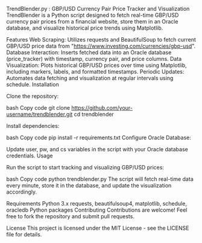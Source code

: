 TrendBlender.py : GBP/USD Currency Pair Price Tracker and Visualization
TrendBlender is a Python script designed to fetch real-time GBP/USD currency pair prices from a financial website, store them in an Oracle database, and visualize historical price trends using Matplotlib.

Features
Web Scraping: Utilizes requests and BeautifulSoup to fetch current GBP/USD price data from "https://www.investing.com/currencies/gbp-usd".
Database Interaction: Inserts fetched data into an Oracle database (price_tracker) with timestamp, currency pair, and price columns.
Data Visualization: Plots historical GBP/USD prices over time using Matplotlib, including markers, labels, and formatted timestamps.
Periodic Updates: Automates data fetching and visualization at regular intervals using schedule.
Installation

Clone the repository:

bash
Copy code
git clone https://github.com/your-username/trendblender.git
cd trendblender

Install dependencies:

bash
Copy code
pip install -r requirements.txt
Configure Oracle Database:

Update user, pw, and cs variables in the script with your Oracle database credentials.
Usage


Run the script to start tracking and visualizing GBP/USD prices:

bash
Copy code
python trendblender.py
The script will fetch real-time data every minute, store it in the database, and update the visualization accordingly.

Requirements
Python 3.x
requests, beautifulsoup4, matplotlib, schedule, oracledb Python packages
Contributing
Contributions are welcome! Feel free to fork the repository and submit pull requests.

License
This project is licensed under the MIT License - see the LICENSE file for details.

